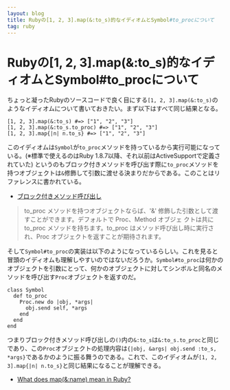 ```yaml
---
layout: blog
title: Rubyの[1, 2, 3].map(&:to_s)的なイディオムとSymbol#to_procについて
tag: ruby
---
```


# Rubyの[1, 2, 3].map(&:to_s)的なイディオムとSymbol#to_procについて

ちょっと凝ったRubyのソースコードで良く目にする`[1, 2, 3].map(&:to_s)`のようなイディオムについて書いておきたい。まず以下はすべて同じ結果となる。

~~~~
[1, 2, 3].map(&:to_s) #=> ["1", "2", "3"]
[1, 2, 3].map(&:to_s.to_proc) #=> ["1", "2", "3"]
[1, 2, 3].map{|n| n.to_s} #=> ["1", "2", "3"]
~~~~

このイディオムは`Symbol`が`to_proc`メソッドを持っているから実行可能になっている。(※標準で使えるのはRuby 1.8.7以降、それ以前はActiveSupportで定義されていた)
というのもブロック付きメソッドを呼び出す際に`to_proc`メソッドを持つオブジェクトは`&`修飾して引数に渡せる決まりだからである。このことはリファレンスに書かれている。

- [ブロック付きメソッド呼び出し](http://docs.ruby-lang.org/ja/1.9.3/doc/spec=2fcall.html#block)

> to_proc メソッドを持つオブジェクトならば、'&' 修飾した引数として渡すことができます。デフォルトで Proc、Method オブジェ クトは共に to_proc メソッドを持ちます。to_proc はメソッド呼び出し時に実行され、Proc オブジェクトを返すことが期待されます。 

そして`Symbol#to_proc`の実装は以下のようになっているらしい。これを見ると冒頭のイディオムも理解しやすいのではないだろうか。`Symbol#to_proc`は何かのオブジェクトを引数にとって、何かのオブジェクトに対してシンボルと同名のメソッドを呼び出す`Proc`オブジェクトを返すのだ。

~~~~
class Symbol
  def to_proc
    Proc.new do |obj, *args|
      obj.send self, *args
    end
  end
end
~~~~

つまりブロック付きメソッド呼び出しの`()`内の`&:to_s`は`&:to_s.to_proc`と同じであり、この`Proc`オブジェクトの処理内容は`{|obj, &args| obj.send :to_s, *args}`であるかのように振る舞うのである。これで、このイディオムが`[1, 2, 3].map{|n| n.to_s}`と同じ結果になることが理解できる。

- [What does map(&:name) mean in Ruby?](http://stackoverflow.com/questions/1217088/what-does-mapname-mean-in-ruby)
